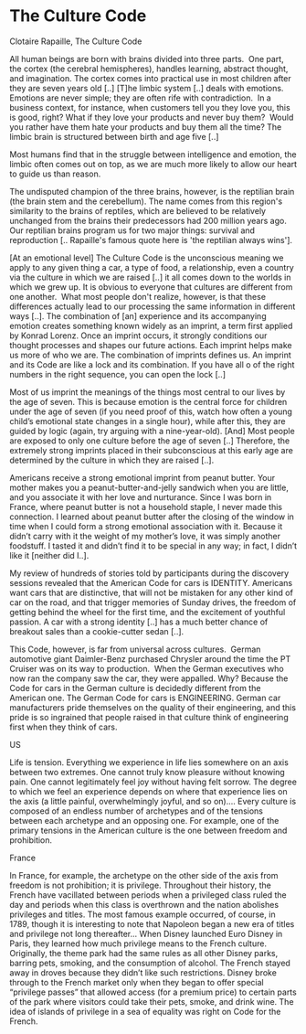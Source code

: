 # The Culture Code

Clotaire Rapaille, The Culture Code

All human beings are born with brains divided into three parts.  One
part, the cortex (the cerebral hemispheres), handles learning,
abstract thought, and imagination. The cortex comes into practical use
in most children after they are seven years old [..] [T]he limbic
system [..] deals with emotions.  Emotions are never simple; they are
often rife with contradiction.  In a business context, for instance,
when customers tell you they love you, this is good, right? What if
they love your products and never buy them?  Would you rather have
them hate your products and buy them all the time? The limbic brain is
structured between birth and age five [..]

Most humans find that in the struggle between intelligence and
emotion, the limbic often comes out on top, as we are much more likely
to allow our heart to guide us than reason.

The undisputed champion of the three brains, however, is the reptilian
brain (the brain stem and the cerebellum). The name comes from this
region's similarity to the brains of reptiles, which are believed to
be relatively unchanged from the brains their predecessors had 200
million years ago. Our reptilian brains program us for two major
things: survival and reproduction [.. Rapaille's famous quote here is
'the reptilian always wins'].

[At an emotional level] The Culture Code is the unconscious meaning we
apply to any given thing a car, a type of food, a relationship, even a
country via the culture in which we are raised [..] it all comes down
to the worlds in which we grew up. It is obvious to everyone that
cultures are different from one another.  What most people don't
realize, however, is that these differences actually lead to our
processing the same information in different ways [..]. The
combination of [an] experience and its accompanying emotion creates
something known widely as an imprint, a term first applied by Konrad
Lorenz. Once an imprint occurs, it strongly conditions our thought
processes and shapes our future actions. Each imprint helps make us
more of who we are. The combination of imprints defines us. An imprint
and its Code are like a lock and its combination. If you have all o of
the right numbers in the right sequence, you can open the lock [..]

Most of us imprint the meanings of the things most central to our
lives by the age of seven. This is because emotion is the central
force for children under the age of seven (if you need proof of this,
watch how often a young child’s emotional state changes in a single
hour), while after this, they are guided by logic (again, try arguing
with a nine-year-old). [And] Most people are exposed to only one
culture before the age of seven [..] Therefore, the extremely strong
imprints placed in their subconscious at this early age are determined
by the culture in which they are raised [..].

Americans receive a strong emotional imprint from peanut butter. Your
mother makes you a peanut-butter-and-jelly sandwich when you are
little, and you associate it with her love and nurturance. Since I was
born in France, where peanut butter is not a household staple, I never
made this connection. I learned about peanut butter after the closing
of the window in time when I could form a strong emotional association
with it. Because it didn’t carry with it the weight of my mother’s
love, it was simply another foodstuff. I tasted it and didn’t find it
to be special in any way; in fact, I didn’t like it [neither did I..].

My review of hundreds of stories told by participants during the
discovery sessions revealed that the American Code for cars is
IDENTITY. Americans want cars that are distinctive, that will not be
mistaken for any other kind of car on the road, and that trigger
memories of Sunday drives, the freedom of getting behind the wheel for
the first time, and the excitement of youthful passion. A car with a
strong identity [..] has a much better chance of breakout sales than a
cookie-cutter sedan [..].

This Code, however, is far from universal across cultures.  German
automotive giant Daimler-Benz purchased Chrysler around the time the
PT Cruiser was on its way to production.  When the German executives
who now ran the company saw the car, they were appalled. Why? Because
the Code for cars in the German culture is decidedly different from
the American one. The German Code for cars is ENGINEERING. German car
manufacturers pride themselves on the quality of their engineering,
and this pride is so ingrained that people raised in that culture
think of engineering first when they think of cars.


US

Life is tension. Everything we experience in life lies somewhere on an
axis between two extremes. One cannot truly know pleasure without
knowing pain. One cannot legitimately feel joy without having felt
sorrow. The degree to which we feel an experience depends on where
that experience lies on the axis (a little painful, overwhelmingly
joyful, and so on).... Every culture is composed of an endless number
of archetypes and of the tensions between each archetype and an
opposing one. For example, one of the primary tensions in the American
culture is the one between freedom and prohibition.

<a name='france'/>

France

In France, for example, the archetype on the other side of the axis
from freedom is not prohibition; it is privilege. Throughout their
history, the French have vacillated between periods when a privileged
class ruled the day and periods when this class is overthrown and the
nation abolishes privileges and titles. The most famous example
occurred, of course, in 1789, though it is interesting to note that
Napoleon began a new era of titles and privilege not long
thereafter...  When Disney launched Euro Disney in Paris, they learned
how much privilege means to the French culture. Originally, the theme
park had the same rules as all other Disney parks, barring pets,
smoking, and the consumption of alcohol. The French stayed away in
droves because they didn’t like such restrictions. Disney broke
through to the French market only when they began to offer special
“privilege passes” that allowed access (for a premium price) to
certain parts of the park where visitors could take their pets, smoke,
and drink wine. The idea of islands of privilege in a sea of equality
was right on Code for the French.


